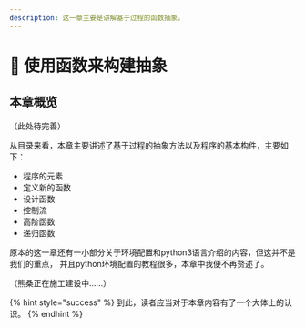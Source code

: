 ```yaml
---
description: 这一章主要是讲解基于过程的函数抽象。
---
```


# 🚧 使用函数来构建抽象

## 本章概览

（此处待完善）

从目录来看，本章主要讲述了基于过程的抽象方法以及程序的基本构件，主要如下：

* 程序的元素
* 定义新的函数
* 设计函数
* 控制流
* 高阶函数
* 递归函数

原本的这一章还有一小部分关于环境配置和python3语言介绍的内容，但这并不是我们的重点， 并且python环境配置的教程很多，本章中我便不再赘述了。

（熊桑正在施工建设中......）

{% hint style="success" %}
到此，读者应当对于本章内容有了一个大体上的认识。
{% endhint %}
